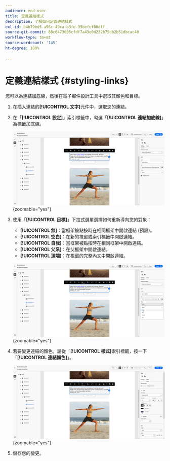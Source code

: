```yaml
---
audience: end-user
title: 定義連結樣式
description: 了解如何定義連結樣式
exl-id: b4b79bd5-a96c-49ca-b3fe-95befef00dff
source-git-commit: 88c6473005cfdf7a43e0d232b75db2b51dbcac40
workflow-type: tm+mt
source-wordcount: '145'
ht-degree: 100%

---
```



# 定義連結樣式 {#styling-links}

您可以為連結加底線，然後在電子郵件設計工具中選取其顏色和目標。

1. 在插入連結的&#x200B;**[!UICONTROL 文字]**&#x200B;元件中，選取您的連結。

1. 在「**[!UICONTROL 設定]**」索引標籤中，勾選「**[!UICONTROL 連結加底線]**」為標籤加底線。

   ![](assets/link_1.png){zoomable=&quot;yes&quot;}

1. 使用「**[!UICONTROL 目標]**」下拉式選單選擇如何重新導向您的對象：

   * **[!UICONTROL 無]**：當框架被點按時在相同框架中開啟連結 (預設)。
   * **[!UICONTROL 空白]**：在新的視窗或索引標籤中開啟連結。
   * **[!UICONTROL 自我]**：當框架被點按時在相同框架中開啟連結。
   * **[!UICONTROL 父系]**：在父框架中開啟連結。
   * **[!UICONTROL 頂端]**：在視窗的完整內文中開啟連結。

   ![](assets/link_2.png){zoomable=&quot;yes&quot;}

1. 若要變更連結的顏色，請從「**[!UICONTROL 樣式]**&#x200B;索引標籤，按一下「**[!UICONTROL 連結顏色]**」。

   ![](assets/link_3.png){zoomable=&quot;yes&quot;}

1. 儲存您的變更。
